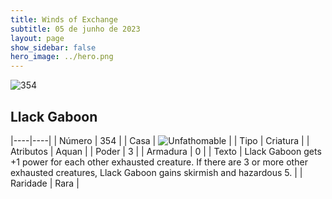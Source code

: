```yaml
---
title: Winds of Exchange
subtitle: 05 de junho de 2023
layout: page
show_sidebar: false
hero_image: ../hero.png
---
```


![354](https://mastervault-storage-prod.s3.amazonaws.com/media/card_front/en/600_354_9019afae00c1_en.png)


## Llack Gaboon

|----|----|
| Número | 354 |
| Casa | ![Unfathomable](https://archonarcana.com/images/thumb/1/10/Unfathomable.png/22px-Unfathomable.png "Abissais") |
| Tipo | Criatura |
| Atributos | Aquan |
| Poder | 3 |
| Armadura | 0 |
| Texto | Llack Gaboon gets +1 power for each other exhausted creature. If there are 3 or more other exhausted creatures, Llack Gaboon gains skirmish and hazardous 5. |
| Raridade | Rara |

